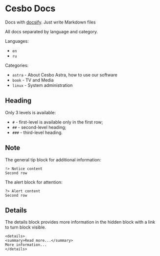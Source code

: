 # Cesbo Docs

Docs with [docsify](https://docsify.js.org). Just write Markdown files

All docs separated by language and category.

Languages:

- `en`
- `ru`

Categories:

- `astra` - About Cesbo Astra, how to use our software
- `book` - TV and Media
- `linux` - System administration

## Heading

Only 3 levels is available:

- `#` - first-level is available only in the first row;
- `##` - second-level heading;
- `###` - third-level heading.

## Note

The general tip block for additional information:

```
!> Notice content
Second row
```

The alert block for attention:

```
?> Alert content
Second row
```

## Details

The details block provides more information in the hidden block with a link to turn block visible.

```
<details>
<summary>Read more...</summary>
More information...
</details>
```
